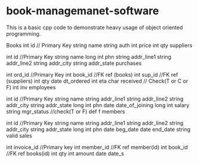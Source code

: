 # book-managemanet-software
This is a basic cpp code to demonstrate heavy usage of object oriented programming.


Books
int id			// Primary Key
string name
string auth
int price
int qty
suppliers

int id				//Primary Key
string name
long int phn
string addr_line1
string addr_line2
string addr_city
string addr_state
purchases

int ord_id			//Primary Key
int book_id		    //FK ref (books)
int sup_id			//FK ref (suppliers)
int qty
date dt_ordered
int eta
char received		// Check(T or C or F) 
int inv
employees

int id				//Primary Key
string name
string addr_line1
string addr_line2
string addr_city
string addr_state
long int phn
date date_of_joining
long int salary
string mgr_status	//check(T or F) def f
members

int id				//Primary Key
string name
string addr_line1
string addr_line2
string addr_city
string addr_state
long int phn
date beg_date
date end_date
string valid
sales

int invoice_id		//Primary key
int member_id		//FK ref member(id)
int book_id		//FK ref books(id)
int qty
int amount
date date_s

